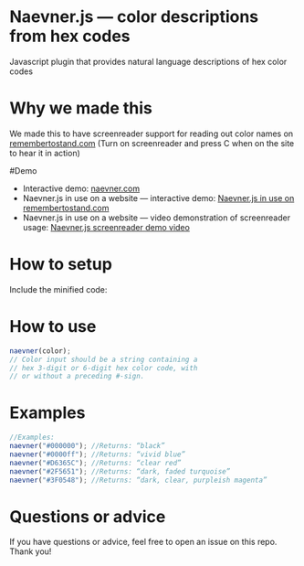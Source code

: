 # Naevner.js — color descriptions from hex codes
 Javascript plugin that provides natural language descriptions of hex color codes
 
 # Why we made this
 We made this to have screenreader support for reading out color names on [remembertostand.com](https://remembertostand.com/) (Turn on screenreader and press C when on the site to hear it in action)
 
 #Demo
 * Interactive demo: [naevner.com](https://naevner.com/)
 * Naevner.js in use on a website — interactive demo: [Naevner.js in use on remembertostand.com](https://remembertostand.com/)
 * Naevner.js in use on a website — video demonstration of screenreader usage: [Naevner.js screenreader demo video](https://youtu.be/8kn6D_BuHYg)
 
 # How to setup
 Include the minified code: 
 
 # How to use
 ```javascript
 naevner(color);
 // Color input should be a string containing a
 // hex 3-digit or 6-digit hex color code, with
 // or without a preceding #-sign.
 ```
 
 # Examples
 ```javascript
 //Examples:
 naevner("#000000"); //Returns: “black”
 naevner("#0000ff"); //Returns: “vivid blue”
 naevner("#D6365C"); //Returns: “clear red”
 naevner("#2F5651"); //Returns: “dark, faded turquoise”
 naevner("#3F0548"); //Returns: “dark, clear, purpleish magenta”
 ```

 # Questions or advice
 If you have questions or advice, feel free to open an issue on this repo. Thank you!
